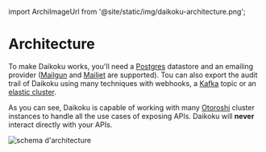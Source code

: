 import ArchiImageUrl from '@site/static/img/daikoku-architecture.png';

# Architecture

To make Daikoku works, you'll need a [Postgres](https://www.postgresql.org/) datastore and an emailing provider ([Mailgun](https://www.mailgun.com/) and [Mailjet](https://www.mailjet.com/) are supported). Tou can also export the audit trail of Daikoku using many techniques with webhooks, a [Kafka](https://kafka.apache.org/) topic or an [elastic cluster](https://www.elastic.co/fr/products/elasticsearch).

As you can see, Daikoku is capable of working with many [Otoroshi](https://maif.github.io/otoroshi) cluster instances to handle all the use cases of exposing APIs. Daikoku will **never** interact directly with your APIs.

<div style={{textAlign: 'center'}}>
  <img
    src={ArchiImageUrl}
    alt="schema d'architecture"
  />
</div>


